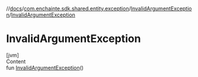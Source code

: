 //[docs](../../index.md)/[com.enchainte.sdk.shared.entity.exception](../index.md)/[InvalidArgumentException](index.md)/[InvalidArgumentException](-invalid-argument-exception.md)



# InvalidArgumentException  
[jvm]  
Content  
fun [InvalidArgumentException](-invalid-argument-exception.md)()  



